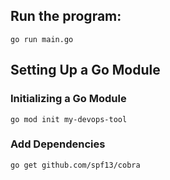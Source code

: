 ## Run the program:

```
go run main.go

```

## Setting Up a Go Module

### Initializing a Go Module

```
go mod init my-devops-tool

```

### Add Dependencies

```
go get github.com/spf13/cobra

```